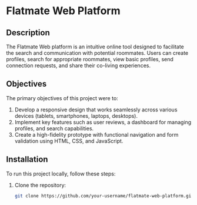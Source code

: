 # Flatmate Web Platform

## Description
The Flatmate Web platform is an intuitive online tool designed to facilitate the search and communication with potential roommates. Users can create profiles, search for appropriate roommates, view basic profiles, send connection requests, and share their co-living experiences.

## Objectives
The primary objectives of this project were to:
1. Develop a responsive design that works seamlessly across various devices (tablets, smartphones, laptops, desktops).
2. Implement key features such as user reviews, a dashboard for managing profiles, and search capabilities.
3. Create a high-fidelity prototype with functional navigation and form validation using HTML, CSS, and JavaScript.

## Installation
To run this project locally, follow these steps:

1. Clone the repository:
   ```sh
   git clone https://github.com/your-username/flatmate-web-platform.git
